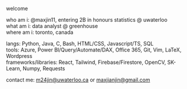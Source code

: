 welcome


who am i: @maxjin11, entering 2B in honours statistics @ uwaterloo
&nbsp;<br>
what am i: data analyst @ greenhouse
&nbsp;<br>
where am i: toronto, canada


langs: Python, Java, C, Bash, HTML/CSS, Javascript/TS, SQL
&nbsp;<br>
tools: Azure, Power BI/Query/Automate/DAX, Office 365, Git, Vim, LaTeX, Wordpress
&nbsp;<br>
frameworks/libraries: React, Tailwind, Firebase/Firestore, OpenCV, SK-Learn, Numpy, Requests


contact me: m24jin@uwaterloo.ca or maxjianjin@gmail.com

<!---
- 👋 Hi, I’m @maxjin11, a UWaterloo Honours Statistics student (2A) from Toronto, Canada.
- 💪 Status: Currently working as a Data Analyst at Greenhouse

- 👀 I’m interested in programming, music production, basketball, badminton, snowboarding and fitness.
- 🌱 I'm currently learning ReactJS, hoping to improve my front-end development and designing skills. 
- 😎 Languages: Python, Java, C, Bash Scripting, HTML, CSS, Javascript/TS, SQL
- 🤩 Libraries: ReactJS, Tailwind CSS, Firebase/Firestore, Node.js, ExpressJS, OpenCV, Mediapipe, Scikit-Learn, NumPy, NLTK, Requests, BeautifulSoup, Tkinter
- 😼 Technologies: Git, Azure, Linux Terminal, LaTeX, VSCode 
- 💞️ I’d love to collaborate on projects in order to add to my programming experience.
- 📫 You can reach me at my email: m24jin@uwaterloo.ca
--->

<!---
maxjin11/maxjin11 is a ✨ special ✨ repository because its `README.md` (this file) appears on your GitHub profile.
You can click the Preview link to take a look at your changes.
--->
